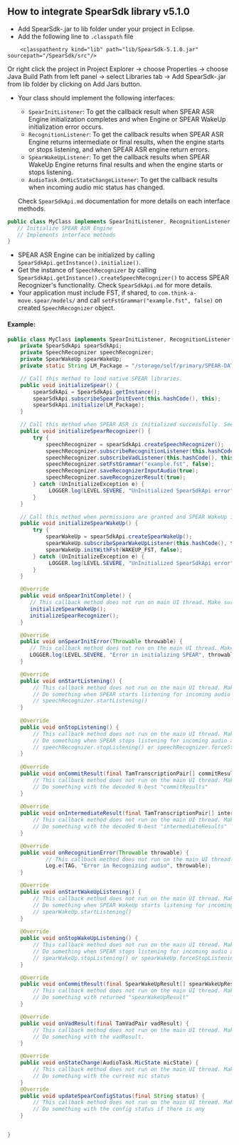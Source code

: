 ## How to integrate SpearSdk library v5.1.0

- Add SpearSdk-<version>.jar to lib folder under your project in Eclipse.
- Add the following line to `.classpath` file

```
    <classpathentry kind="lib" path="lib/SpearSdk-5.1.0.jar" sourcepath="/SpearSdk/src"/>
```
  Or right click the project in Project Explorer -> choose Properties -> choose Java Build Path from left panel -> select Libraries tab -> Add SpearSdk-<version>.jar from lib folder by clicking on Add Jars button.

- Your class should implement the following interfaces:

    - `SpearInitListener`: To get the callback result when SPEAR ASR Engine initialization completes and when Engine or SPEAR WakeUp 
    initialization error occurs.
    - `RecognitionListener`: To get the callback results when SPEAR ASR Engine returns intermediate or final results, 
        when the engine starts or stops listening, and when SPEAR ASR engine return errors.
    - `SpearWakeUpListener`: To get the callback results when SPEAR WakeUp Engine returns final results and when the engine starts or stops
    listening.
    - `AudioTask.OnMicStateChangeListener`: To get the callback results when incoming audio mic status has changed.

    Check `SpearSdkApi.md` documentation for more details on each interface methods.

```java
public class MyClass implements SpearInitListener, RecognitionListener, AudioTask.OnMicStateChangeListener {
   // Initialize SPEAR ASR Engine
   // Implements interface methods    
}
```   

- SPEAR ASR Engine can be initialized by calling `SpearSdkApi.getInstance().initialize()`.
- Get the instance of `SpeechRecognizer` by calling `SpearSdkApi.getInstance().createSpeechRecognizer()` to access SPEAR Recognizer's functionality.
Check `SpearSdkApi.md` for more details.
- Your application must include FST, if shared, to `com.think-a-move.spear/models/` and
 call `setFstGrammar("example.fst", false)` on created `SpeechRecognizer` object.

#### Example:

```java
public class MyClass implements SpearInitListener, RecognitionListener, VadListener, AudioTask.OnMicStateChangeListener {
    private SpearSdkApi spearSdkApi;
    private SpeechRecognizer speechRecognizer;
    private SpearWakeUp spearWakeUp;
    private static String LM_Package = "/storage/self/primary/SPEAR-DATA-EN";

    // Call this method to load native SPEAR libraries.
    public void initializeSpear() {
        spearSdkApi = SpearSdkApi.getInstance();
        spearSdkApi.subscribeSpearInitEvent(this.hashCode(), this);
        spearSdkApi.initialize(LM_Package);
    }

    // Call this method when SPEAR ASR is initialized successfully. See `onSpearInitComplete()` implementation.
    public void initializeSpearRecognizer() {
        try {
            speechRecognizer = spearSdkApi.createSpeechRecognizer();
            speechRecognizer.subscribeRecognitionListener(this.hashCode(), this);
            speechRecognizer.subscribeVadListener(this.hashCode(), this);
            speechRecognizer.setFstGrammar("example.fst", false);
            speechRecognizer.saveRecognizerInputAudio(true);
            speechRecognizer.saveRecognizerResult(true);
        } catch (UnInitializeException e) {
             LOGGER.log(LEVEL.SEVERE, "UnInitialized SpearSdkApi error", e);
        }
    }

    // Call this method when permissions are granted and SPEAR WakeUp is initialized successfully. See `onSpearInitComplete()` implementation.
    public void initializeSpearWakeUp() {
        try {
            spearWakeUp = spearSdkApi.createSpearWakeUp();
            spearWakeUp.subscribeSpearWakeUpListener(this.hashCode(), this);
            spearWakeUp.initWithFst(WAKEUP_FST, false);
        } catch (UnInitializeException e) {
             LOGGER.log(LEVEL.SEVERE, "UnInitialized SpearSdkApi error", e);
        }
    }

    @Override
    public void onSpearInitComplete() {
       // This callback method does not run on main UI thread. Make sure to run UI changes on UI thread.
       initializeSpearWakeUp();
       initializeSpearRecognizer();
    }

    @Override
    public void onSpearInitError(Throwable throwable) {
       // This callback method does not run on the main UI thread. Make sure to run UI changes on UI thread.
       LOGGER.log(LEVEL.SEVERE, "Error in initializing SPEAR", throwable);
    }

    @Override
    public void onStartListening() {
        // This callback method does not run on the main UI thread. Make sure to run UI changes on UI thread.
        // Do something when SPEAR starts listening for incoming audio after calling
        // speechRecognizer.startListening()
    }
    
    @Override
    public void onStopListening() {
        // This callback method does not run on the main UI thread. Make sure to run UI changes on UI thread.
        // Do something when SPEAR stops listening for incoming audio after calling
        // speechRecognizer.stopListening() or speechRecognizer.forceStopListening()
    }
    
    @Override
    public void onCommitResult(final TamTranscriptionPair[] commitResult) {
        // This callback method does not run on the main UI thread. Make sure to run UI changes on UI thread.
        // Do something with the decoded N-best "commitResults"
    }
    
    @Override
    public void onIntermediateResult(final TamTranscriptionPair[] intermediateResult) {
        // This callback method does not run on the main UI thread. Make sure to run UI changes on UI thread.
        // Do something with the decoded N-best "intermediateResults"
    }

    @Override
    public void onRecognitionError(Throwable throwable) {
            // This callback method does not run on the main UI thread. Make sure to run UI changes on UI thread.
            Log.e(TAG, "Error in Recognizing audio", throwable);
    }

    @Override
    public void onStartWakeUpListening() {
        // This callback method does not run on the main UI thread. Make sure to run UI changes on UI thread.
        // Do something when SPEAR WakeUp starts listening for incoming audio after calling
        // spearWakeUp.startListening()
    }
    
    @Override
    public void onStopWakeUpListening() {
        // This callback method does not run on the main UI thread. Make sure to run UI changes on UI thread.
        // Do something when SPEAR stops listening for incoming audio after calling
        // spearWakeUp.stopListening() or spearWakeUp.forceStopListening()
    }

    @Override
    public void onCommitResult(final SpearWakeUpResult[] spearWakeUpResult) {
        // This callback method does not run on the main UI thread. Make sure to run UI changes on UI thread.
        // Do something with returned "spearWakeUpResult"
    }

    @Override
    public void onVadResult(final TamVadPair vadResult) {
        // This callback method does not run on the main UI thread. Make sure to run UI changes on UI thread.
        // Do something with the vadResult.
    }

    @Override
    public void onStateChange(AudioTask.MicState micState) {
        // This callback method does not run on the main UI thread. Make sure to run UI changes on UI thread.
        // Do something with the current mic status
    }
    @Override
    public void updateSpearConfigStatus(final String status) {
        // This callback method does not run on the main UI thread. Make sure to run UI changes on UI thread.
        // Do something with the config status if there is any
    }


}
```
